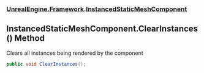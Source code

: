 ### [UnrealEngine.Framework](./UnrealEngine-Framework.md 'UnrealEngine.Framework').[InstancedStaticMeshComponent](./InstancedStaticMeshComponent.md 'UnrealEngine.Framework.InstancedStaticMeshComponent')
## InstancedStaticMeshComponent.ClearInstances() Method
Clears all instances being rendered by the component  
```csharp
public void ClearInstances();
```
